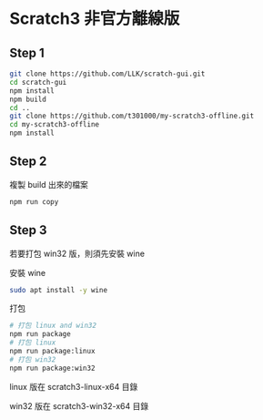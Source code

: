# Scratch3 非官方離線版

## Step 1
```bash
git clone https://github.com/LLK/scratch-gui.git
cd scratch-gui
npm install
npm build
cd ..
git clone https://github.com/t301000/my-scratch3-offline.git
cd my-scratch3-offline
npm install
```

## Step 2
複製 build 出來的檔案
```bash
npm run copy
```

## Step 3
若要打包 win32 版，則須先安裝 wine

安裝 wine
```bash
sudo apt install -y wine
```

打包
```bash
# 打包 linux and win32
npm run package
# 打包 linux
npm run package:linux
# 打包 win32
npm run package:win32
```

linux 版在 scratch3-linux-x64 目錄

win32 版在 scratch3-win32-x64 目錄
